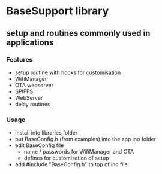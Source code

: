 # BaseSupport library
## setup and routines commonly used in applications

### Features
- setup routine with hooks for customisation
- WifiManager
- OTA webserver
- SPIFFS
- WebServer
- delay routines

### Usage
- install into libraries folder
- put BaseConfig.h (from examples) into the app ino folder
- edit BaseConfig file
	- name / passwords for WifiManager and OTA
	- defines for customisation of setup
- add #include "BaseConfig.h" to top of ino file  

